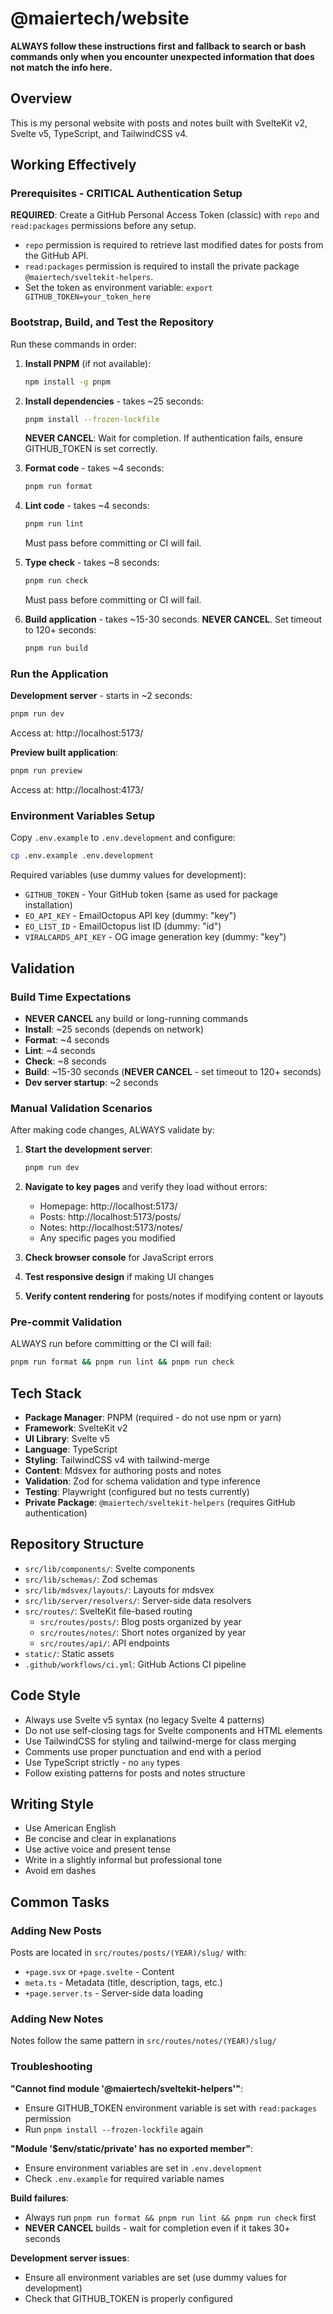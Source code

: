 # @maiertech/website

**ALWAYS follow these instructions first and fallback to search or bash commands only when you encounter unexpected information that does not match the info here.**

## Overview

This is my personal website with posts and notes built with SvelteKit v2, Svelte v5, TypeScript, and TailwindCSS v4.

## Working Effectively

### Prerequisites - CRITICAL Authentication Setup
**REQUIRED**: Create a GitHub Personal Access Token (classic) with `repo` and `read:packages` permissions before any setup.
- `repo` permission is required to retrieve last modified dates for posts from the GitHub API.
- `read:packages` permission is required to install the private package `@maiertech/sveltekit-helpers`.
- Set the token as environment variable: `export GITHUB_TOKEN=your_token_here`

### Bootstrap, Build, and Test the Repository
Run these commands in order:

1. **Install PNPM** (if not available):
   ```bash
   npm install -g pnpm
   ```

2. **Install dependencies** - takes ~25 seconds:
   ```bash
   pnpm install --frozen-lockfile
   ```
   **NEVER CANCEL**: Wait for completion. If authentication fails, ensure GITHUB_TOKEN is set correctly.

3. **Format code** - takes ~4 seconds:
   ```bash
   pnpm run format
   ```

4. **Lint code** - takes ~4 seconds:
   ```bash
   pnpm run lint
   ```
   Must pass before committing or CI will fail.

5. **Type check** - takes ~8 seconds:
   ```bash
   pnpm run check
   ```
   Must pass before committing or CI will fail.

6. **Build application** - takes ~15-30 seconds. **NEVER CANCEL**. Set timeout to 120+ seconds:
   ```bash
   pnpm run build
   ```

### Run the Application

**Development server** - starts in ~2 seconds:
```bash
pnpm run dev
```
Access at: http://localhost:5173/

**Preview built application**:
```bash
pnpm run preview
```
Access at: http://localhost:4173/

### Environment Variables Setup
Copy `.env.example` to `.env.development` and configure:
```bash
cp .env.example .env.development
```

Required variables (use dummy values for development):
- `GITHUB_TOKEN` - Your GitHub token (same as used for package installation)
- `EO_API_KEY` - EmailOctopus API key (dummy: "key")
- `EO_LIST_ID` - EmailOctopus list ID (dummy: "id") 
- `VIRALCARDS_API_KEY` - OG image generation key (dummy: "key")

## Validation

### Build Time Expectations
- **NEVER CANCEL** any build or long-running commands
- **Install**: ~25 seconds (depends on network)
- **Format**: ~4 seconds
- **Lint**: ~4 seconds
- **Check**: ~8 seconds
- **Build**: ~15-30 seconds (**NEVER CANCEL** - set timeout to 120+ seconds)
- **Dev server startup**: ~2 seconds

### Manual Validation Scenarios
After making code changes, ALWAYS validate by:

1. **Start the development server**:
   ```bash
   pnpm run dev
   ```

2. **Navigate to key pages** and verify they load without errors:
   - Homepage: http://localhost:5173/
   - Posts: http://localhost:5173/posts/
   - Notes: http://localhost:5173/notes/
   - Any specific pages you modified

3. **Check browser console** for JavaScript errors

4. **Test responsive design** if making UI changes

5. **Verify content rendering** for posts/notes if modifying content or layouts

### Pre-commit Validation
ALWAYS run before committing or the CI will fail:
```bash
pnpm run format && pnpm run lint && pnpm run check
```

## Tech Stack

- **Package Manager**: PNPM (required - do not use npm or yarn)
- **Framework**: SvelteKit v2
- **UI Library**: Svelte v5
- **Language**: TypeScript
- **Styling**: TailwindCSS v4 with tailwind-merge
- **Content**: Mdsvex for authoring posts and notes
- **Validation**: Zod for schema validation and type inference
- **Testing**: Playwright (configured but no tests currently)
- **Private Package**: `@maiertech/sveltekit-helpers` (requires GitHub authentication)

## Repository Structure

- `src/lib/components/`: Svelte components
- `src/lib/schemas/`: Zod schemas
- `src/lib/mdsvex/layouts/`: Layouts for mdsvex
- `src/lib/server/resolvers/`: Server-side data resolvers
- `src/routes/`: SvelteKit file-based routing
  - `src/routes/posts/`: Blog posts organized by year
  - `src/routes/notes/`: Short notes organized by year
  - `src/routes/api/`: API endpoints
- `static/`: Static assets
- `.github/workflows/ci.yml`: GitHub Actions CI pipeline

## Code Style

- Always use Svelte v5 syntax (no legacy Svelte 4 patterns)
- Do not use self-closing tags for Svelte components and HTML elements
- Use TailwindCSS for styling and tailwind-merge for class merging
- Comments use proper punctuation and end with a period
- Use TypeScript strictly - no `any` types
- Follow existing patterns for posts and notes structure

## Writing Style

- Use American English
- Be concise and clear in explanations
- Use active voice and present tense
- Write in a slightly informal but professional tone
- Avoid em dashes

## Common Tasks

### Adding New Posts
Posts are located in `src/routes/posts/(YEAR)/slug/` with:
- `+page.svx` or `+page.svelte` - Content
- `meta.ts` - Metadata (title, description, tags, etc.)
- `+page.server.ts` - Server-side data loading

### Adding New Notes  
Notes follow the same pattern in `src/routes/notes/(YEAR)/slug/`

### Troubleshooting

**"Cannot find module '@maiertech/sveltekit-helpers'"**: 
- Ensure GITHUB_TOKEN environment variable is set with `read:packages` permission
- Run `pnpm install --frozen-lockfile` again

**"Module '$env/static/private' has no exported member"**:
- Ensure environment variables are set in `.env.development`
- Check `.env.example` for required variable names

**Build failures**:
- Always run `pnpm run format && pnpm run lint && pnpm run check` first
- **NEVER CANCEL** builds - wait for completion even if it takes 30+ seconds

**Development server issues**:
- Ensure all environment variables are set (use dummy values for development)
- Check that GITHUB_TOKEN is properly configured
